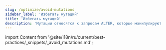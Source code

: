 ```yaml
---
slug: /optimize/avoid-mutations
sidebar_label: 'Избегать мутаций'
title: 'Избегать мутаций'
description: 'Мутации относятся к запросам ALTER, которые манипулируют данными таблицы'
---
```


import Content from '@site/i18n/ru/current/best-practices/_snippets/_avoid_mutations.md';

<Content />
